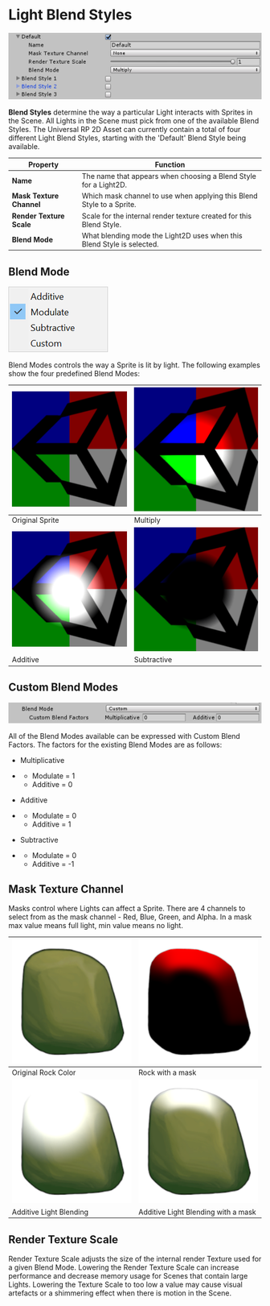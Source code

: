 # Light Blend Styles

![](Images/2D/image_38.png)

__Blend Styles__ determine the way a particular Light interacts with Sprites in the Scene. All Lights in the Scene must pick from one of the available Blend Styles. The Universal RP 2D Asset can currently contain a total of four different Light Blend Styles, starting with the 'Default' Blend Style being available.

| **Property**             | **Function**                                                 |
| ------------------------ | ------------------------------------------------------------ |
| __Name__                 | The name that appears when choosing a Blend Style for a Light2D. |
| __Mask Texture Channel__ | Which mask channel to use when applying this Blend Style to a Sprite. |
| __Render Texture Scale__ | Scale for the internal render texture created for this Blend Style. |
| __Blend Mode__           | What blending mode the Light2D uses when this Blend Style is selected. |



## Blend Mode

![](Images/2D/image_39.png)

Blend Modes controls the way a Sprite is lit by light. The following examples show the four predefined Blend Modes:

| ![Original reference](Images/2D/image_40.png) | ![Multiply](Images/2D/image_41.png)    |
| ------------------------------------------ | ----------------------------------- |
| Original Sprite                            | Multiply                            |
| ![Additive](Images/2D/image_42.png)           | ![Subtractive](Images/2D/image_43.png) |
| Additive                                   | Subtractive                         |



## Custom Blend Modes

![](Images/2D/image_44.png)

All of the Blend Modes available can be expressed with Custom Blend Factors. The factors for the existing Blend Modes are as follows:

- Multiplicative

- - Modulate = 1
  - Additive = 0

- Additive

- - Modulate = 0
  - Additive = 1

- Subtractive

- - Modulate = 0
  - Additive = -1



## Mask Texture Channel

Masks control where Lights can affect a Sprite. There are 4 channels to select from as the mask channel - Red, Blue, Green, and Alpha. In a mask max value means full light, min value means no light. 

| ![Original rock color](Images/2D/image_45.png)     | ![Rock Mask](Images/2D/image_46.png)                      |
| ----------------------------------------------- | ------------------------------------------------------ |
| Original Rock Color                             | Rock with a mask                                       |
| ![Additive Light Blending](Images/2D/image_47.png) | ![Masked Additive Light Blending](Images/2D/image_48.png) |
| Additive Light Blending                         | Additive Light Blending with a mask                    |



## Render Texture Scale

Render Texture Scale adjusts the size of the internal render Texture used for a given Blend Mode. Lowering the Render Texture Scale can increase performance and decrease memory usage for Scenes that contain large Lights. Lowering the Texture Scale to too low a value may cause visual artefacts or a shimmering effect when there is motion in the Scene.